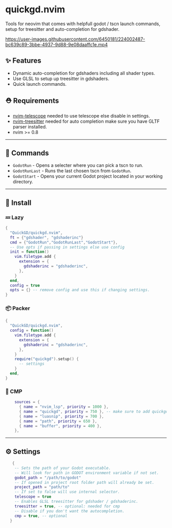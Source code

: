 # quickgd.nvim
Tools for neovim that comes with helpfull godot / tscn launch commands, setup for treesitter and auto-completion for gdshader.

https://user-images.githubusercontent.com/6450181/224002487-bc639c89-3bbe-4937-9d88-9e08daaffc1e.mp4

## ✨ Features
- Dynamic auto-completion for gdshaders including all shader types.
- Use GLSL to setup up treesitter in gdshaders.
- Quick launch commands.

## ⛑  Requirements
- [nvim-telescope](https://github.com/nvim-telescope/telescope.nvim) needed to use telescope else disable in settings.
- [nvim-treesitter](https://github.com/nvim-treesitter/nvim-treesitter) needed for auto completion make sure you have GLTF parser installed.
- nvim >= 0.8

---

## 📜 Commands
- `GodotRun` - Opens a selecter where you can pick a tscn to run.
- `GodotRunLast` - Runs the last chosen tscn from `GodotRun`.
- `GodotStart` - Opens your current Godot project located in your working directory.

---

## 🔌 Install

### 💤 Lazy
```lua
{
  "QuickGD/quickgd.nvim",
  ft = {"gdshader", "gdshaderinc"}
  cmd = {"GodotRun","GodotRunLast","GodotStart"},
  -- Use opts if passing in settings else use config
  init = function()
    vim.filetype.add {
      extension = {
        gdshaderinc = "gdshaderinc",
      },
    }
  end,
  config = true
  opts = {} -- remove config and use this if changing settings.
}
```

### 📦 Packer
```lua
{
  "QuickGD/quickgd.nvim",
  config = function()
    vim.filetype.add {
      extension = {
        gdshaderinc = "gdshaderinc",
      },
    }
    require("quickgd").setup() {
      -- settings
    } 
  end,
}
```

### 📝 CMP

```lua
    sources = {
      { name = "nvim_lsp", priority = 1000 },
      { name = "quickgd", priority = 750 }, -- make sure to add quickgd to your source list
      { name = "luasnip", priority = 700 },
      { name = "path", priority = 650 },
      { name = "buffer", priority = 400 },
    },
```


---

## ⚙  Settings
```lua
   {
    -- Sets the path of your Godot executable.    
    -- Will look for path in GODOT environment variable if not set.
    godot_path = "/path/to/godot"
    -- If opened in project root folder path will already be set.
    project_path = "path/to"
    -- If set to false will use internal selector.
    telescope = true
    -- Enables GLSL treesitter for gdshader / gdshaderinc. 
    treesitter = true, -- optional: needed for cmp
    -- Disable if you don't want the autocompletion.
    cmp = true, -- optional
  }

```
